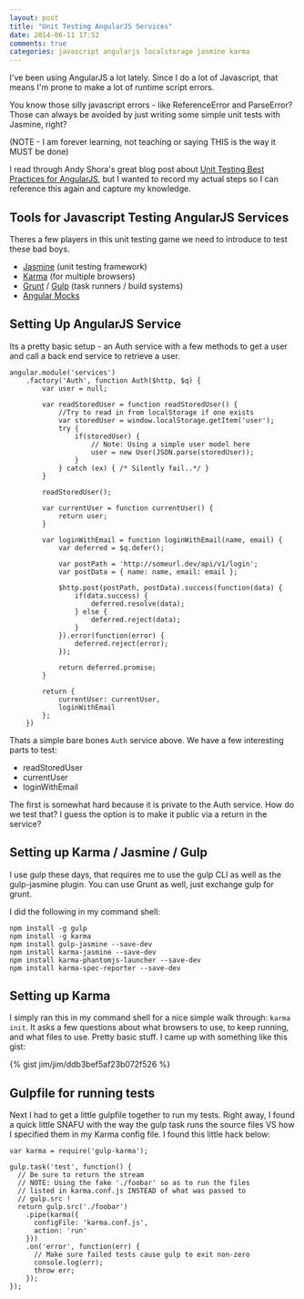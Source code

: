 ```yaml
---
layout: post
title: "Unit Testing AngularJS Services"
date: 2014-06-11 17:52
comments: true
categories: javascript angularjs localstorage jasmine karma
---
```


I've been using AngularJS a lot lately. Since I do a lot of Javascript, that means I'm prone to make a lot of runtime script errors.

You know those silly javascript errors - like ReferenceError and ParseError? Those can always be avoided by just writing some simple unit tests with Jasmine, right?

(NOTE - I am forever learning, not teaching or saying THIS is the way it MUST be done)

I read through Andy Shora's great blog post about [Unit Testing Best Practices for AngularJS](http://andyshora.com/unit-testing-best-practices-angularjs.html), but I wanted to record my actual steps so I can reference this again and capture my knowledge.


## Tools for Javascript Testing AngularJS Services

Theres a few players in this unit testing game we need to introduce to test these bad boys.

* [Jasmine](http://jasmine.github.io/2.0/introduction.html) (unit testing framework)
* [Karma](http://karma-runner.github.io/0.12/index.html) (for multiple browsers)
* [Grunt](http://http://gruntjs.com/) / [Gulp](http://gulpjs.com/) (task runners / build systems)
* [Angular Mocks](https://github.com/angular/angular.js/blob/master/src/ngMock/angular-mocks.js)

## Setting Up AngularJS Service

Its a pretty basic setup - an Auth service with a few methods to get a user and call a back end service to retrieve a user.

```
angular.module('services')
	.factory('Auth', function Auth($http, $q) {
		var user = null;

		var readStoredUser = function readStoredUser() {
			//Try to read in from localStorage if one exists
			var storedUser = window.localStorage.getItem('user');
			try {
				if(storedUser) {
					// Note: Using a simple user model here
					user = new User(JSON.parse(storedUser));
				}
			} catch (ex) { /* Silently fail..*/ }
		}

		readStoredUser();

		var currentUser = function currentUser() {
			return user;
		}

		var loginWithEmail = function loginWithEmail(name, email) {
			var deferred = $q.defer();

			var postPath = 'http://someurl.dev/api/v1/login';
			var postData = { name: name, email: email };

			$http.post(postPath, postData).success(function(data) {
				if(data.success) {
					deferred.resolve(data);
				} else {
					deferred.reject(data);
				}
			}).error(function(error) {
				deferred.reject(error);
			});

			return deferred.promise;
		}

		return {
			currentUser: currentUser,
			loginWithEmail
		};
	})
```

Thats a simple bare bones `Auth` service above. We have a few interesting parts to test:

* readStoredUser
* currentUser
* loginWithEmail

The first is somewhat hard because it is private to the Auth service. How do we test that? I guess the option is to make it public via a return in the service?

## Setting up Karma / Jasmine / Gulp 

I use gulp these days, that requires me to use the gulp CLI as well as the gulp-jasmine plugin. You can use Grunt as well, just exchange gulp for grunt.

I did the following in my command shell:

```
npm install -g gulp
npm install -g karma
npm install gulp-jasmine --save-dev
npm install karma-jasmine --save-dev
npm install karma-phantomjs-launcher --save-dev
npm install karma-spec-reporter --save-dev
```

## Setting up Karma

I simply ran this in my command shell for a nice simple walk through: `karma init`. It asks a few questions about what browsers to use, to keep running, and what files to use. Pretty basic stuff. I came up with something like this gist:

{% gist jim/jim/ddb3bef5af23b072f526 %}

## Gulpfile for running tests

Next I had to get a little gulpfile together to run my tests. Right away, I found a quick little SNAFU with the way the gulp task runs the source files VS how I specified them in my Karma config file. I found this little hack below:

```
var karma = require('gulp-karma');

gulp.task('test', function() {
  // Be sure to return the stream
  // NOTE: Using the fake './foobar' so as to run the files 
  // listed in karma.conf.js INSTEAD of what was passed to 
  // gulp.src !
  return gulp.src('./foobar')
    .pipe(karma({
      configFile: 'karma.conf.js',
      action: 'run'
    }))
    .on('error', function(err) {
      // Make sure failed tests cause gulp to exit non-zero
      console.log(err);
      throw err;
    });
});
```